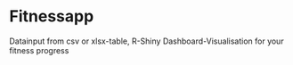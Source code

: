# Fitnessapp
Datainput from csv or xlsx-table, R-Shiny Dashboard-Visualisation for your fitness progress
